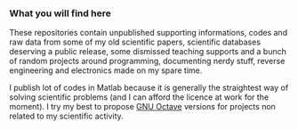 ### What you will find here
These repositories contain unpublished supporting informations, codes and raw data from some of my old scientific papers, scientific databases deserving a public release, some dismissed teaching supports and a bunch of random projects around programming, documenting nerdy stuff, reverse engineering and electronics made on my spare time.

I publish lot of codes in Matlab because it is generally the straightest way of solving scientific problems (and I can afford the licence at work for the moment). I try my best to propose [GNU Octave](https://octave.org/) versions for projects non related to my scientific activity.
